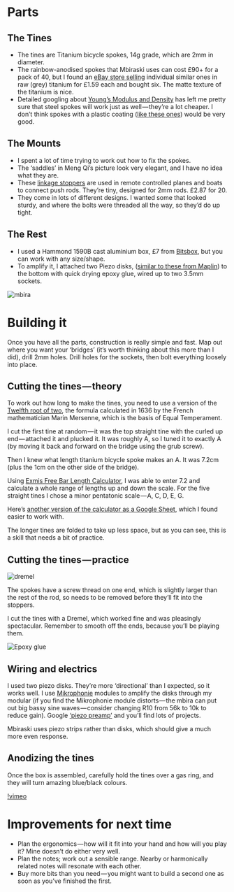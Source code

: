 # Parts
## The Tines
* The tines are Titanium bicycle spokes, 14g grade, which are 2mm in diameter.
* The rainbow-anodised spokes that Mbiraski uses can cost £90+ for a pack of 40, but I found an [eBay store selling](http://www.ebay.co.uk/itm/DT-SWISS-Ti-MMC-252mm-14G-TITANIUM-SPOKE-/121890033038?hash=item1c61364d8e:g:-TUAAOSwezVWuh7q) individual similar ones in raw (grey) titanium for £1.59 each and bought six. The matte texture of the titanium is nice.
* Detailed googling about [Young’s Modulus and Density](http://faculty.smu.edu/ttunks/projects/merrill/Mar_4.html) has left me pretty sure that steel spokes will work just as well — they’re a lot cheaper. I don’t think spokes with a plastic coating ([like these ones](http://www.chainreactioncycles.com/total-bmx-double-butted-spokes-rainbow/rp-prod138348?gs=1&gclid=CjwKEAjwm8-6BRDgnb-Dk96UmRASJADbMycY9XNSTb7DPxZ1BtqxDLbQL2oCNm0h8Xw6WM5Ovz5JDhoC4xfw_wcB&gclsrc=aw.ds)) would be very good.

## The Mounts
* I spent a lot of time trying to work out how to fix the spokes.
* The ‘saddles’ in Meng Qi’s picture look very elegant, and I have no idea what they are.
* These [linkage stoppers](https://www.amazon.co.uk/dp/B019STE9L4/) are used in remote controlled planes and boats to connect push rods. They’re tiny, designed for 2mm rods. £2.87 for 20.
* They come in lots of different designs. I wanted some that looked sturdy, and where the bolts were threaded all the way, so they’d do up tight.

## The Rest
* I used a Hammond 1590B cast aluminium box, £7 from [Bitsbox](http://www.bitsbox.co.uk/), but you can work with any size/shape.
* To amplify it, I attached two Piezo disks, ([similar to these from Maplin](http://www.maplin.co.uk/p/3v-ceramic-piezo-transducer-2718-yu87u)) to the bottom with quick drying epoxy glue, wired up to two 3.5mm sockets.

![mbira](https://cdn-images-1.medium.com/max/1600/1*727xLDPryJtz6qCEVfwcIQ.jpeg "Mbira")

# Building it
Once you have all the parts, construction is really simple and fast. Map out where you want your ‘bridges’ (it’s worth thinking about this more than I did), drill 2mm holes. Drill holes for the sockets, then bolt everything loosely into place.

## Cutting the tines — theory
To work out how long to make the tines, you need to use a version of the [Twelfth root of two](https://en.wikipedia.org/wiki/Twelfth_root_of_two), the formula calculated in 1636 by the French mathematician Marin Mersenne, which is the basis of Equal Temperament.

I cut the first tine at random — it was the top straight tine with the curled up end — attached it and plucked it. It was roughly A, so I tuned it to exactly A (by moving it back and forward on the bridge using the grub screw).

Then I knew what length titanium bicycle spoke makes an A. It was 7.2cm (plus the 1cm on the other side of the bridge).

Using [Exmis Free Bar Length Calculator](http://windworld.com/features/tools-resources/exmis-free-bar-length-calculator/), I was able to enter 7.2 and calculate a whole range of lengths up and down the scale. For the five straight tines I chose a minor pentatonic scale — A, C, D, E, G.

Here’s [another version of the calculator as a Google Sheet](https://docs.google.com/spreadsheets/d/1kNvNHfqSURGooS-ai6XXqUu-obmRdH9696iBcRhrNjU/edit?usp=sharing), which I found easier to work with.

The longer tines are folded to take up less space, but as you can see, this is a skill that needs a bit of practice.

## Cutting the tines — practice
![dremel](https://cdn-images-1.medium.com/max/1200/1*S-88Ui0Ezb1esFkWvn8nkA.gif "Dremel")

The spokes have a screw thread on one end, which is slightly larger than the rest of the rod, so needs to be removed before they’ll fit into the stoppers.

I cut the tines with a Dremel, which worked fine and was pleasingly spectacular. Remember to smooth off the ends, because you’ll be playing them.

![Epoxy glue](https://cdn-images-1.medium.com/max/1600/1*7_ov1YF7MvcMsYJRrelbdA.jpeg "Epoxy glue to attach the piezo disks.")

## Wiring and electrics
I used two piezo disks. They’re more ‘directional’ than I expected, so it works well. I use [Mikrophonie](http://musicthing.co.uk/modular/?page_id=973) modules to amplify the disks through my modular (if you find the Mikrophonie module distorts — the mbira can put out big bassy sine waves — consider changing R10 from 56k to 10k to reduce gain). Google [‘piezo preamp’](https://www.google.co.uk/search?q=piezo+pre+amp&gws_rd=ssl) and you’ll find lots of projects.

Mbiraski uses piezo strips rather than disks, which should give a much more even response.

## Anodizing the tines
Once the box is assembled, carefully hold the tines over a gas ring, and they will turn amazing blue/black colours.

[!vimeo](169466406)

# Improvements for next time
* Plan the ergonomics — how will it fit into your hand and how will you play it? Mine doesn’t do either very well.
* Plan the notes; work out a sensible range. Nearby or harmonically related notes will resonate with each other.
* Buy more bits than you need — you might want to build a second one as soon as you’ve finished the first.
